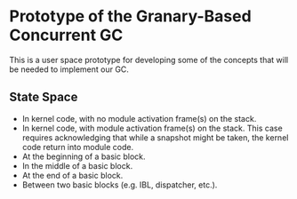 Prototype of the Granary-Based Concurrent GC
============================================

This is a user space prototype for developing some of the concepts that will be
needed to implement our GC.

State Space
-----------

  * In kernel code, with no module activation frame(s) on the stack.
  * In kernel code, with module activation frame(s) on the stack. This case
    requires acknowledging that while a snapshot might be taken, the kernel
    code return into module code.
  * At the beginning of a basic block.
  * In the middle of a basic block.
  * At the end of a basic block.
  * Between two basic blocks (e.g. IBL, dispatcher, etc.).
